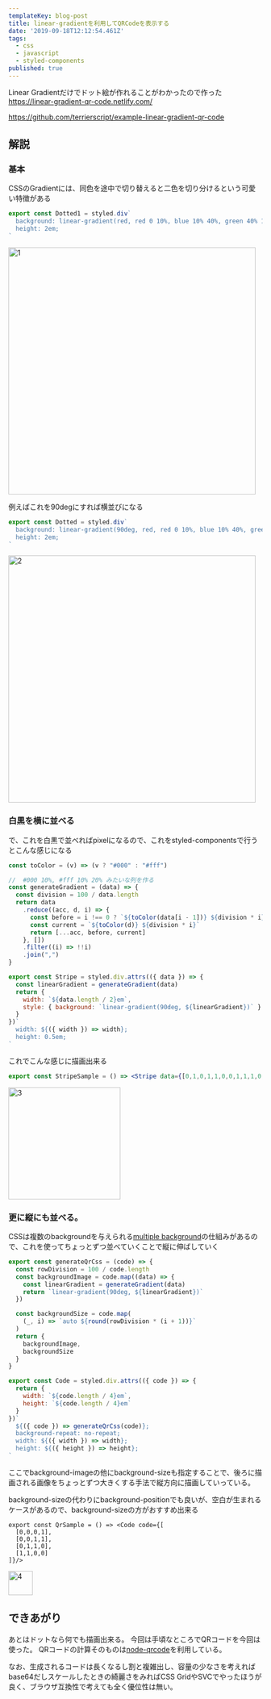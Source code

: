 ```yaml
---
templateKey: blog-post
title: linear-gradientを利用してQRCodeを表示する
date: '2019-09-18T12:12:54.461Z'
tags:
  - css
  - javascript
  - styled-components
published: true
---
```


Linear Gradientだけでドット絵が作れることがわかったので作った
https://linear-gradient-qr-code.netlify.com/

https://github.com/terrierscript/example-linear-gradient-qr-code

## 解説

### 基本

CSSのGradientには、同色を途中で切り替えると二色を切り分けるという可愛い特徴がある

```jsx
export const Dotted1 = styled.div`
  background: linear-gradient(red, red 0 10%, blue 10% 40%, green 40% 100%);
  height: 2em;
`
```

<img width="490" alt="1" src="https://user-images.githubusercontent.com/13282103/65520738-0c9d5e00-df23-11e9-8e9f-e69839bf078e.png">


例えばこれを90degにすれば横並びになる

```jsx
export const Dotted = styled.div`
  background: linear-gradient(90deg, red, red 0 10%, blue 10% 40%, green 40% 100%);
  height: 2em;
`
```

<img width="490" alt="2" src="https://user-images.githubusercontent.com/13282103/65520736-0c9d5e00-df23-11e9-8bbd-b4d6f3c34ee0.png">

### 白黒を横に並べる

で、これを白黒で並べればpixelになるので、これをstyled-componentsで行うとこんな感じになる

```jsx
const toColor = (v) => (v ? "#000" : "#fff")

//  #000 10%, #fff 10% 20% みたいな列を作る
const generateGradient = (data) => {
  const division = 100 / data.length
  return data
    .reduce((acc, d, i) => {
      const before = i !== 0 ? `${toColor(data[i - 1])} ${division * i}` : null
      const current = `${toColor(d)} ${division * i}`
      return [...acc, before, current]
    }, [])
    .filter((i) => !!i)
    .join(",")
}

export const Stripe = styled.div.attrs(({ data }) => {
  const linearGradient = generateGradient(data)
  return {
    width: `${data.length / 2}em`,
    style: { background: `linear-gradient(90deg, ${linearGradient})` }
  }
})`
  width: ${({ width }) => width};
  height: 0.5em;
`

```

これでこんな感じに描画出来る

```jsx
export const StripeSample = () => <Stripe data={[0,1,0,1,1,0,0,1,1,1,0,0,0,1,1,1,1,0,1,1,0,1]}/>
```

<img width="222" alt="3" src="https://user-images.githubusercontent.com/13282103/65520735-0c04c780-df23-11e9-883b-cd7327784d2c.png">

### 更に縦にも並べる。

CSSは複数のbackgroundを与えられる[multiple background](https://developer.mozilla.org/ja/docs/Web/CSS/CSS_Backgrounds_and_Borders/Using_multiple_backgrounds)の仕組みがあるので、これを使ってちょっとずつ並べていくことで縦に伸ばしていく


```jsx
export const generateQrCss = (code) => {
  const rowDivision = 100 / code.length
  const backgroundImage = code.map((data) => {
    const linearGradient = generateGradient(data)
    return `linear-gradient(90deg, ${linearGradient})`
  })

  const backgroundSize = code.map(
    (_, i) => `auto ${round(rowDivision * (i + 1))}`
  )
  return {
    backgroundImage,
    backgroundSize
  }
}

export const Code = styled.div.attrs(({ code }) => {
  return {
    width: `${code.length / 4}em`,
    height: `${code.length / 4}em`
  }
})`
  ${({ code }) => generateQrCss(code)};
  background-repeat: no-repeat;
  width: ${({ width }) => width};
  height: ${({ height }) => height};
`
```

ここでbackground-imageの他にbackground-sizeも指定することで、後ろに描画される画像をちょっとずつ大きくする手法で縦方向に描画していっている。

background-sizeの代わりにbackground-positionでも良いが、空白が生まれるケースがあるので、background-sizeの方がおすすめ出来る

```tsx
export const QrSample = () => <Code code={[
  [0,0,0,1],
  [0,0,1,1],
  [0,1,1,0],
  [1,1,0,0]
]}/>
```

<img width="48" alt="4" src="https://user-images.githubusercontent.com/13282103/65520734-0c04c780-df23-11e9-8bd7-e0d4361dc042.png">

## できあがり

あとはドットなら何でも描画出来る。
今回は手頃なところでQRコードを今回は使った。
QRコードの計算そのものは[node-qrcode](https://www.npmjs.com/package/qrcode)を利用している。

なお、生成されるコードは長くなるし割と複雑出し、容量の少なさを考えればbase64だしスケールしたときの綺麗さをみればCSS GridやSVCでやったほうが良く、ブラウザ互換性で考えても全く優位性は無い。
